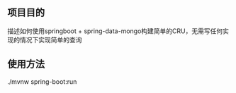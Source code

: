 ## 项目目的
描述如何使用springboot + spring-data-mongo构建简单的CRU，无需写任何实现的情况下实现简单的查询

## 使用方法
./mvnw spring-boot:run